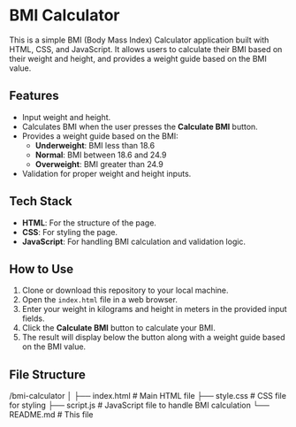# BMI Calculator

This is a simple BMI (Body Mass Index) Calculator application built with HTML, CSS, and JavaScript. It allows users to calculate their BMI based on their weight and height, and provides a weight guide based on the BMI value.

## Features
- Input weight and height.
- Calculates BMI when the user presses the **Calculate BMI** button.
- Provides a weight guide based on the BMI:
  - **Underweight**: BMI less than 18.6
  - **Normal**: BMI between 18.6 and 24.9
  - **Overweight**: BMI greater than 24.9
- Validation for proper weight and height inputs.

## Tech Stack
- **HTML**: For the structure of the page.
- **CSS**: For styling the page.
- **JavaScript**: For handling BMI calculation and validation logic.

## How to Use
1. Clone or download this repository to your local machine.
2. Open the `index.html` file in a web browser.
3. Enter your weight in kilograms and height in meters in the provided input fields.
4. Click the **Calculate BMI** button to calculate your BMI.
5. The result will display below the button along with a weight guide based on the BMI value.

## File Structure
/bmi-calculator
│
├── index.html # Main HTML file
├── style.css # CSS file for styling
├── script.js # JavaScript file to handle BMI calculation
└── README.md # This file


